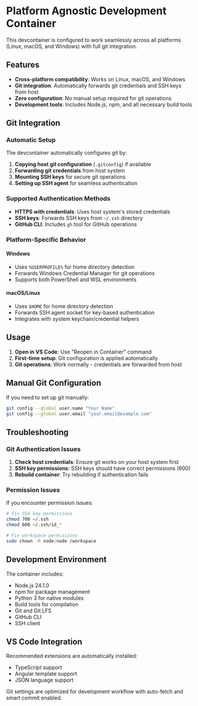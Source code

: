 # Platform Agnostic Development Container

This devcontainer is configured to work seamlessly across all platforms (Linux, macOS, and Windows) with full git integration.

## Features

- **Cross-platform compatibility**: Works on Linux, macOS, and Windows
- **Git integration**: Automatically forwards git credentials and SSH keys from host
- **Zero configuration**: No manual setup required for git operations
- **Development tools**: Includes Node.js, npm, and all necessary build tools

## Git Integration

### Automatic Setup

The devcontainer automatically configures git by:

1. **Copying host git configuration** (`.gitconfig`) if available
2. **Forwarding git credentials** from host system
3. **Mounting SSH keys** for secure git operations
4. **Setting up SSH agent** for seamless authentication

### Supported Authentication Methods

- **HTTPS with credentials**: Uses host system's stored credentials
- **SSH keys**: Forwards SSH keys from `~/.ssh` directory
- **GitHub CLI**: Includes `gh` tool for GitHub operations

### Platform-Specific Behavior

#### Windows
- Uses `%USERPROFILE%` for home directory detection
- Forwards Windows Credential Manager for git operations
- Supports both PowerShell and WSL environments

#### macOS/Linux
- Uses `$HOME` for home directory detection
- Forwards SSH agent socket for key-based authentication
- Integrates with system keychain/credential helpers

## Usage

1. **Open in VS Code**: Use "Reopen in Container" command
2. **First-time setup**: Git configuration is applied automatically
3. **Git operations**: Work normally - credentials are forwarded from host

## Manual Git Configuration

If you need to set up git manually:

```bash
git config --global user.name "Your Name"
git config --global user.email "your.email@example.com"
```

## Troubleshooting

### Git Authentication Issues

1. **Check host credentials**: Ensure git works on your host system first
2. **SSH key permissions**: SSH keys should have correct permissions (600)
3. **Rebuild container**: Try rebuilding if authentication fails

### Permission Issues

If you encounter permission issues:

```bash
# Fix SSH key permissions
chmod 700 ~/.ssh
chmod 600 ~/.ssh/id_*

# Fix workspace permissions
sudo chown -R node:node /workspace
```

## Development Environment

The container includes:

- Node.js 24.1.0
- npm for package management
- Python 3 for native modules
- Build tools for compilation
- Git and Git LFS
- GitHub CLI
- SSH client

## VS Code Integration

Recommended extensions are automatically installed:

- TypeScript support
- Angular template support
- JSON language support

Git settings are optimized for development workflow with auto-fetch and smart commit enabled.
